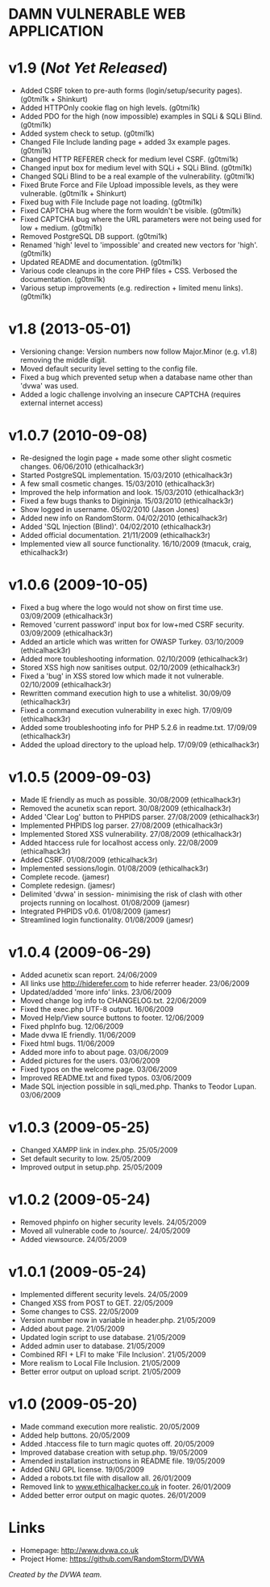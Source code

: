 DAMN VULNERABLE WEB APPLICATION
=======================

v1.9 (*Not Yet Released*)
======

+ Added CSRF token to pre-auth forms (login/setup/security pages). (g0tmi1k + Shinkurt)
+ Added HTTPOnly cookie flag on high levels. (g0tmi1k)
+ Added PDO for the high (now impossible) examples in SQLi & SQLi Blind. (g0tmi1k)
+ Added system check to setup. (g0tmi1k)
+ Changed File Include landing page + added 3x example pages. (g0tmi1k)
+ Changed HTTP REFERER check for medium level CSRF. (g0tmi1k)
+ Changed input box for medium level with SQLi + SQLi Blind. (g0tmi1k)
+ Changed SQLi Blind to be a real example of the vulnerability. (g0tmi1k)
+ Fixed Brute Force and File Upload impossible levels, as they were vulnerable. (g0tmi1k + Shinkurt)
+ Fixed bug with File Include page not loading. (g0tmi1k)
+ Fixed CAPTCHA bug where the form wouldn't be visible. (g0tmi1k)
+ Fixed CAPTCHA bug where the URL parameters were not being used for low + medium. (g0tmi1k)
+ Removed PostgreSQL DB support. (g0tmi1k)
+ Renamed 'high' level to 'impossible' and created new vectors for 'high'. (g0tmi1k)
+ Updated README and documentation. (g0tmi1k)
+ Various code cleanups in the core PHP files + CSS. Verbosed the documentation. (g0tmi1k)
+ Various setup improvements (e.g. redirection + limited menu links). (g0tmi1k)

v1.8 (2013-05-01)
======

+ Versioning change: Version numbers now follow Major.Minor (e.g. v1.8) removing the middle digit.
+ Moved default security level setting to the config file.
+ Fixed a bug which prevented setup when a database name other than 'dvwa' was used.
+ Added a logic challenge involving an insecure CAPTCHA (requires external internet access)

v1.0.7 (2010-09-08)
======

+ Re-designed the login page + made some other slight cosmetic changes. 06/06/2010 (ethicalhack3r)
+ Started PostgreSQL implementation. 15/03/2010 (ethicalhack3r)
+ A few small cosmetic changes. 15/03/2010 (ethicalhack3r)
+ Improved the help information and look. 15/03/2010 (ethicalhack3r)
+ Fixed a few bugs thanks to Digininja. 15/03/2010 (ethicalhack3r)
+ Show logged in username. 05/02/2010 (Jason Jones)
+ Added new info on RandomStorm. 04/02/2010 (ethicalhack3r)
+ Added 'SQL Injection (Blind)'. 04/02/2010 (ethicalhack3r)
+ Added official documentation. 21/11/2009 (ethicalhack3r)
+ Implemented view all source functionality. 16/10/2009 (tmacuk, craig, ethicalhack3r)

v1.0.6 (2009-10-05)
======

+ Fixed a bug where the logo would not show on first time use. 03/09/2009 (ethicalhack3r)
+ Removed 'current password' input box for low+med CSRF security. 03/09/2009 (ethicalhack3r)
+ Added an article which was written for OWASP Turkey. 03/10/2009 (ethicalhack3r)
+ Added more toubleshooting information. 02/10/2009 (ethicalhack3r)
+ Stored XSS high now sanitises output. 02/10/2009 (ethicalhack3r)
+ Fixed a 'bug' in XSS stored low which made it not vulnerable. 02/10/2009 (ethicalhack3r)
+ Rewritten command execution high to use a whitelist. 30/09/09 (ethicalhack3r)
+ Fixed a command execution vulnerability in exec high. 17/09/09 (ethicalhack3r)
+ Added some troubleshooting info for PHP 5.2.6 in readme.txt. 17/09/09 (ethicalhack3r)
+ Added the upload directory to the upload help. 17/09/09 (ethicalhack3r)

v1.0.5 (2009-09-03)
======

+ Made IE friendly as much as possible. 30/08/2009 (ethicalhack3r)
+ Removed the acunetix scan report. 30/08/2009 (ethicalhack3r)
+ Added 'Clear Log' button to PHPIDS parser. 27/08/2009 (ethicalhack3r)
+ Implemented PHPIDS log parser. 27/08/2009 (ethicalhack3r)
+ Implemented Stored XSS vulnerability. 27/08/2009 (ethicalhack3r)
+ Added htaccess rule for localhost access only. 22/08/2009 (ethicalhack3r)
+ Added CSRF. 01/08/2009 (ethicalhack3r)
+ Implemented sessions/login. 01/08/2009 (ethicalhack3r)
+ Complete recode. (jamesr)
+ Complete redesign. (jamesr)
+ Delimited 'dvwa' in session- minimising the risk of clash with other projects running on localhost. 01/08/2009 (jamesr)
+ Integrated PHPIDS v0.6. 01/08/2009 (jamesr)
+ Streamlined login functionality. 01/08/2009 (jamesr)

v1.0.4 (2009-06-29)
======

+ Added acunetix scan report. 24/06/2009
+ All links use http://hiderefer.com to hide referrer header. 23/06/2009
+ Updated/added 'more info' links. 23/06/2009
+ Moved change log info to CHANGELOG.txt. 22/06/2009
+ Fixed the exec.php UTF-8 output. 16/06/2009
+ Moved Help/View source buttons to footer. 12/06/2009
+ Fixed phpInfo bug. 12/06/2009
+ Made dvwa IE friendly. 11/06/2009
+ Fixed html bugs. 11/06/2009
+ Added more info to about page. 03/06/2009
+ Added pictures for the users. 03/06/2009
+ Fixed typos on the welcome page. 03/06/2009
+ Improved README.txt and fixed typos. 03/06/2009
+ Made SQL injection possible in sqli_med.php. Thanks to Teodor Lupan. 03/06/2009

v1.0.3 (2009-05-25)
======

+ Changed XAMPP link in index.php. 25/05/2009
+ Set default security to low. 25/05/2009
+ Improved output in setup.php. 25/05/2009

v1.0.2 (2009-05-24)
======

+ Removed phpinfo on higher security levels. 24/05/2009
+ Moved all vulnerable code to /source/. 24/05/2009
+ Added viewsource. 24/05/2009

v1.0.1 (2009-05-24)
======

+ Implemented different security levels. 24/05/2009
+ Changed XSS from POST to GET. 22/05/2009
+ Some changes to CSS. 22/05/2009
+ Version number now in variable in header.php. 21/05/2009
+ Added about page. 21/05/2009
+ Updated login script to use database. 21/05/2009
+ Added admin user to database. 21/05/2009
+ Combined RFI + LFI to make 'File Inclusion'. 21/05/2009
+ More realism to Local File Inclusion. 21/05/2009
+ Better error output on upload script. 21/05/2009

v1.0 (2009-05-20)
====

+ Made command execution more realistic. 20/05/2009
+ Added help buttons. 20/05/2009
+ Added .htaccess file to turn magic quotes off. 20/05/2009
+ Improved database creation with setup.php. 19/05/2009
+ Amended installation instructions in README file. 19/05/2009
+ Added GNU GPL license. 19/05/2009
+ Added a robots.txt file with disallow all. 26/01/2009
+ Removed link to www.ethicalhacker.co.uk in footer. 26/01/2009
+ Added better error output on magic quotes. 26/01/2009


Links
=====

+ Homepage: http://www.dvwa.co.uk
+ Project Home: https://github.com/RandomStorm/DVWA

_Created by the DVWA team._
